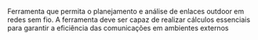 Ferramenta que permita o planejamento e análise de enlaces outdoor em redes sem fio. A ferramenta deve ser capaz de realizar cálculos essenciais para garantir a eficiência das comunicações em ambientes externos
